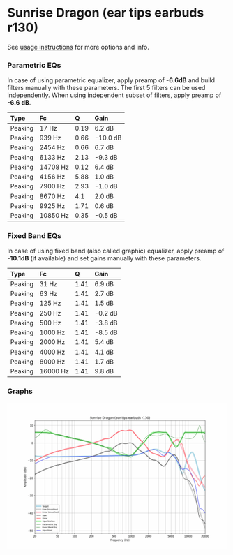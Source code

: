 # Sunrise Dragon (ear tips earbuds r130)
See [usage instructions](https://github.com/jaakkopasanen/AutoEq#usage) for more options and info.

### Parametric EQs
In case of using parametric equalizer, apply preamp of **-6.6dB** and build filters manually
with these parameters. The first 5 filters can be used independently.
When using independent subset of filters, apply preamp of **-6.6 dB**.

| Type    | Fc       |    Q | Gain     |
|:--------|:---------|:-----|:---------|
| Peaking | 17 Hz    | 0.19 | 6.2 dB   |
| Peaking | 939 Hz   | 0.66 | -10.0 dB |
| Peaking | 2454 Hz  | 0.66 | 6.7 dB   |
| Peaking | 6133 Hz  | 2.13 | -9.3 dB  |
| Peaking | 14708 Hz | 0.12 | 6.4 dB   |
| Peaking | 4156 Hz  | 5.88 | 1.0 dB   |
| Peaking | 7900 Hz  | 2.93 | -1.0 dB  |
| Peaking | 8670 Hz  | 4.1  | 2.0 dB   |
| Peaking | 9925 Hz  | 1.71 | 0.6 dB   |
| Peaking | 10850 Hz | 0.35 | -0.5 dB  |

### Fixed Band EQs
In case of using fixed band (also called graphic) equalizer, apply preamp of **-10.1dB**
(if available) and set gains manually with these parameters.

| Type    | Fc       |    Q | Gain    |
|:--------|:---------|:-----|:--------|
| Peaking | 31 Hz    | 1.41 | 6.9 dB  |
| Peaking | 63 Hz    | 1.41 | 2.7 dB  |
| Peaking | 125 Hz   | 1.41 | 1.5 dB  |
| Peaking | 250 Hz   | 1.41 | -0.2 dB |
| Peaking | 500 Hz   | 1.41 | -3.8 dB |
| Peaking | 1000 Hz  | 1.41 | -8.5 dB |
| Peaking | 2000 Hz  | 1.41 | 5.4 dB  |
| Peaking | 4000 Hz  | 1.41 | 4.1 dB  |
| Peaking | 8000 Hz  | 1.41 | 1.7 dB  |
| Peaking | 16000 Hz | 1.41 | 9.8 dB  |

### Graphs
![](./Sunrise%20Dragon%20(ear%20tips%20earbuds%20r130).png)